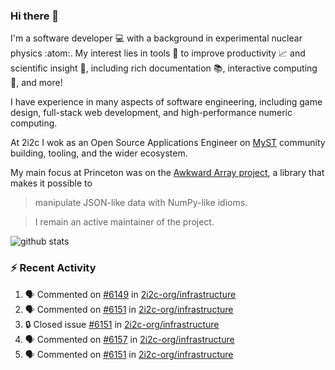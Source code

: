 ### Hi there 👋 

I'm a software developer 💻 with a background in experimental nuclear physics :atom:. My interest lies in tools :wrench: to improve productivity :chart_with_upwards_trend: and scientific insight :telescope:, including rich documentation 📚, interactive computing 🧮, and more! 

I have experience in many aspects of software engineering, including game design, full-stack web development, and high-performance numeric computing. 

At 2i2c I wok as an Open Source Applications Engineer on [MyST](https://github.com/jupyter-book/mystmd) community building, tooling, and the wider ecosystem. 

My main focus at Princeton was on the [Awkward Array project](awkward-array.org/), a library that makes it possible to 
> manipulate JSON-like data with NumPy-like idioms.

> I remain an active maintainer of the project. 

![github stats](https://github-readme-stats.vercel.app/api?username=agoose77&show_icons=true&hide_rank=true&hide_title=true&bg_color=30,e76445,904e95&text_color=efe3ec&icon_color=efe3ec)
<!--
**agoose77/agoose77** is a ✨ _special_ ✨ repository because its `README.md` (this file) appears on your GitHub profile.

Here are some ideas to get you started:

- 🔭 I’m currently working on ...
- 🌱 I’m currently learning ...
- 👯 I’m looking to collaborate on ...
- 🤔 I’m looking for help with ...
- 💬 Ask me about ...
- 📫 How to reach me: ...
- 😄 Pronouns: ...
- ⚡ Fun fact: ...
-->

### :zap: Recent Activity

<!--START_SECTION:activity-->
1. 🗣 Commented on [#6149](https://github.com/2i2c-org/infrastructure/issues/6149#issuecomment-3008487112) in [2i2c-org/infrastructure](https://github.com/2i2c-org/infrastructure)
2. 🗣 Commented on [#6151](https://github.com/2i2c-org/infrastructure/issues/6151#issuecomment-3008456174) in [2i2c-org/infrastructure](https://github.com/2i2c-org/infrastructure)
3. 🔒 Closed issue [#6151](https://github.com/2i2c-org/infrastructure/issues/6151) in [2i2c-org/infrastructure](https://github.com/2i2c-org/infrastructure)
4. 🗣 Commented on [#6157](https://github.com/2i2c-org/infrastructure/issues/6157#issuecomment-3003818585) in [2i2c-org/infrastructure](https://github.com/2i2c-org/infrastructure)
5. 🗣 Commented on [#6151](https://github.com/2i2c-org/infrastructure/issues/6151#issuecomment-3001942366) in [2i2c-org/infrastructure](https://github.com/2i2c-org/infrastructure)
<!--END_SECTION:activity-->
